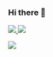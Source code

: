 ### Hi there 👋

<div style="display: flex; flex-direction: row;">
	<a href="https://github.com/williandaniel">
	<img class="img" src="https://github-readme-stats.vercel.app/api?username=williandaniel&show_icons=true&theme=radical"/>
	<img class="img" src="https://github-readme-stats.vercel.app/api/top-langs/?username=williandaniel&theme=radical&layout=compact"/>
</div>

![](https://komarev.com/ghpvc/?username=williandaniel&color=lightgrey)


